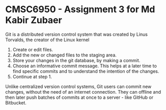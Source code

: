 # CMSC6950 - Assignment 3 for Md Kabir Zubaer

Git is a distributed version control system that was created by
Linus Torvalds, the creator of the Linux kernel


1. Create or edit files.
2. Add the new or changed files to the staging area.
3. Store your changes in the git database, by making a commit.
4. Choose an informative commit message. This helps at a later time to find
   specific commits and to understand the intention of the changes.
5. Continue at step 1. 


Unlike centralized version control systems, Git users can commit new changes,
without the need of an internet connection. They can offline and then later
push batches of commits at once to a server - like GitHub or Bitbucket.
